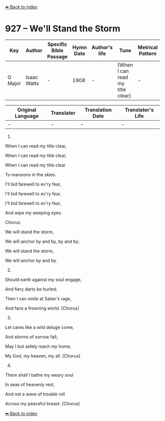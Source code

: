 [⬅️ Back to index](../README.md)

# 927 – We'll Stand the Storm

Key | Author   | Specific Bible Passage     |Hymn Date |Author's life |Tune |Metrical Pattern   |Composer/Source
-- | --------- | ---------------------------|----------|--------------|-----|-------------------|-------------  
G Major |Isaac Watts |- |1908 |- |[When I can read my title clear] |- |-

Original Language | Translater | Translation Date   | Translater's Life  
----------------- | --------- | --------------------|-------------     
\- |- |- |-




1.

When I can read my title clear,

When I can read my title clear,

When I can read my title clear

To mansions in the skies.

I'll bid farewell to ev'ry fear,

I'll bid farewell to ev'ry fear,

I'll bid farewell to ev'ry fear,

And wipe my weeping eyes.



Chorus:

We will stand the storm,

We will anchor by and by, by and by;

We will stand the storm,

We will anchor by and by.



2.

Should earth against my soul engage,

And fiery darts be hurled;

Then I can smile at Satan's rage,

And face a frowning world.  [Chorus]



3.

Let cares like a wild deluge come,

And storms of sorrow fall;

May I but safely reach my home,

My God, my heaven, my all.  [Chorus]



4.

There shall I bathe my weary soul

In seas of heavenly rest,

And not a wave of trouble roll 

Across my peaceful breast.  [Chorus]

[⬅️ Back to index](../README.md)
